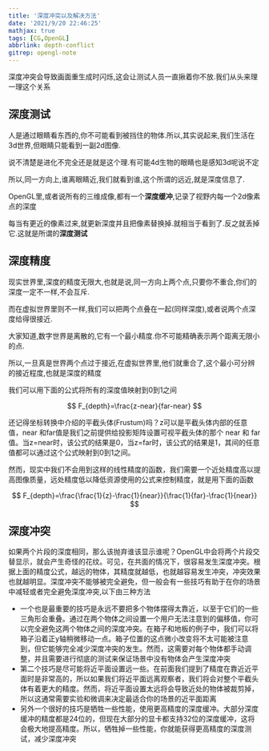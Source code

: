 ```yaml
---
title: '深度冲突以及解决方法'
date: '2021/9/20 22:46:25'
mathjax: true 
tags: [CG,OpenGL]
abbrlink: depth-conflict
gitrep: opengl-note
---
```

深度冲突会导致画面重生成时闪烁,这会让测试人员一直揪着你不放.我们从头来理一理这个关系
<!--more-->

## 深度测试

人是通过眼睛看东西的,你不可能看到被挡住的物体.所以,其实说起来,我们生活在3d世界,但眼睛只能看到一副2d图像.

说不清楚是进化不完全还是就是这个理.有可能4d生物的眼睛也是感知3d呢说不定

所以,同一方向上,谁离眼睛近,我们就看到谁,这个所谓的远近,就是深度信息了.

OpenGL里,或者说所有的三维成像,都有一个**深度缓冲**,记录了视野内每一个2d像素点的深度

每当有更近的像素过来,就更新深度并且把像素替换掉.就相当于看到了.反之就丢掉它.这就是所谓的**深度测试**

## 深度精度

现实世界里,深度的精度无限大,也就是说,同一方向上两个点,只要你不重合,你们的深度一定不一样,不会互斥.

而在虚拟世界里则不一样,我们可以把两个点叠在一起(同样深度),或者说两个点深度给得很接近.

大家知道,数字世界是离散的,它有一个最小精度.你不可能精确表示两个距离无限小的点.

所以,一旦真是世界两个点过于接近,在虚拟世界里,他们就重合了,这个最小可分辨的接近程度,也就是深度的精度

我们可以用下面的公式将所有的深度值映射到0到1之间

$$
F_{depth}=\frac{z-near}{far-near}
$$

还记得坐标转换中介绍的平截头体(Frustum)吗？z可以是平截头体内部的任意值，near 和far值是我们之前提供给投影矩阵设置可视平截头体的那个 near 和 far 值。当z=near时，该公式的结果是0，当z=far时，该公式的结果是1，其间的任意值都可以通过这个公式映射到0到1之间。

然而，现实中我们不会用到这样的线性精度的函数，我们需要一个近处精度高以提高图像质量，远处精度低以降低资源使用的公式来控制精度，就是用下面的函数

$$
F_{depth}=\frac{\frac{1}{z}-\frac{1}{near}}{\frac{1}{far}-\frac{1}{near}}
$$

## 深度冲突

如果两个片段的深度相同，那么该抛弃谁该显示谁呢？OpenGL中会将两个片段交替显示，就会产生奇怪的花纹。可见，在共面的情况下，很容易发生深度冲突。根据上面的精度公式，越远的物体，其精度就越低，也就越容易发生冲突，冲突效果也就越明显。深度冲突不能够被完全避免，但一般会有一些技巧有助于在你的场景中减轻或者完全避免深度冲突,以下由三种方法

- 一个也是最重要的技巧是永远不要把多个物体摆得太靠近，以至于它们的一些三角形会重叠。通过在两个物体之间设置一个用户无法注意到的偏移值，你可以完全避免这两个物体之间的深度冲突。在箱子和地板的例子中，我们可以将箱子沿着正y轴稍微移动一点。箱子位置的这点微小改变将不太可能被注意到，但它能够完全减少深度冲突的发生。然而，这需要对每个物体都手动调整，并且需要进行彻底的测试来保证场景中没有物体会产生深度冲突
- 第二个技巧是尽可能将近平面设置远一些。在前面我们提到了精度在靠近近平面时是非常高的，所以如果我们将近平面远离观察者，我们将会对整个平截头体有着更大的精度。然而，将近平面设置太远将会导致近处的物体被裁剪掉，所以这通常需要实验和微调来决定最适合你的场景的近平面距离
- 另外一个很好的技巧是牺牲一些性能，使用更高精度的深度缓冲。大部分深度缓冲的精度都是24位的，但现在大部分的显卡都支持32位的深度缓冲，这将会极大地提高精度。所以，牺牲掉一些性能，你就能获得更高精度的深度测试，减少深度冲突
